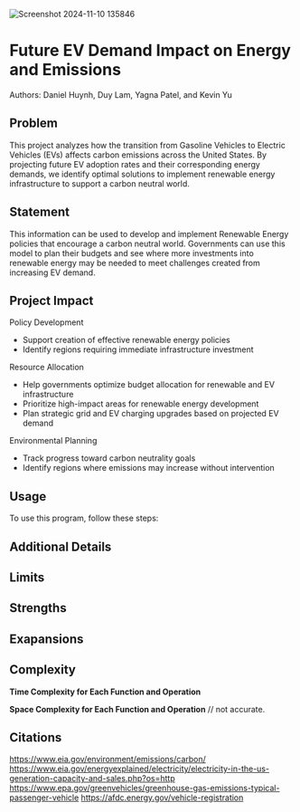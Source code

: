

![Screenshot 2024-11-10 135846](https://github.com/user-attachments/assets/66baea72-f700-442b-b0fa-742600d95c47)

# Future EV Demand Impact on Energy and Emissions
Authors: Daniel Huynh, Duy Lam, Yagna Patel, and Kevin Yu

## Problem
This project analyzes how the transition from Gasoline Vehicles to Electric Vehicles (EVs) affects carbon emissions across the United States. By projecting future EV adoption rates and their corresponding energy demands, we identify optimal solutions to implement renewable energy infrastructure to support a carbon neutral world.

## Statement
This information can be used to develop and implement Renewable Energy policies that encourage a carbon neutral world. Governments can use this model to plan their budgets and see where more investments into renewable energy may be needed to meet challenges created from increasing EV demand.

## Project Impact

Policy Development
- Support creation of effective renewable energy policies
- Identify regions requiring immediate infrastructure investment

Resource Allocation
- Help governments optimize budget allocation for renewable and EV infrastructure
- Prioritize high-impact areas for renewable energy development
- Plan strategic grid and EV charging upgrades based on projected EV demand

Environmental Planning
- Track progress toward carbon neutrality goals
- Identify regions where emissions may increase without intervention

## Usage
To use this program, follow these steps:

## Additional Details

## Limits

## Strengths

## Exapansions

## Complexity
**Time Complexity for Each Function and Operation** 

**Space Complexity for Each Function and Operation** // not accurate.

## Citations

https://www.eia.gov/environment/emissions/carbon/
https://www.eia.gov/energyexplained/electricity/electricity-in-the-us-generation-capacity-and-sales.php?os=http
https://www.epa.gov/greenvehicles/greenhouse-gas-emissions-typical-passenger-vehicle
https://afdc.energy.gov/vehicle-registration

